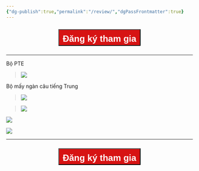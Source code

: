 ```yaml
---
{"dg-publish":true,"permalink":"/review/","dgPassFrontmatter":true}
---
```



<div style="display: flex; flex-direction: column; align-items: center; cursor: pointer;">
  <a href="https://hocanki.com/tham-gia-nhom-huong-dan-anki/" target="_blank">
    <button style="height:45px;font-size: 24px; padding: 10px; margin: 10px 0; background: #D71313; font-weight: 600; color: white;">Đăng ký tham gia</button>
  </a>
</div>

---

Bộ PTE
> ![](https://i.imgur.com/16XdEBT.png)


Bộ mấy ngàn câu tiếng Trung
> ![](https://i.imgur.com/YFCxWws.png)

> ![](https://i.imgur.com/oQyIiQn.png)

![](https://i.imgur.com/0Xg6tZu.png)

![](https://i.imgur.com/mIKCYct.png)

---

<div style="display: flex; flex-direction: column; align-items: center; cursor: pointer;">
  <a href="https://hocanki.com/tham-gia-nhom-huong-dan-anki/" target="_blank">
    <button style="height:45px;font-size: 24px; padding: 10px; margin: 10px 0; background: #D71313; font-weight: 600; color: white;">Đăng ký tham gia</button>
  </a>
</div>